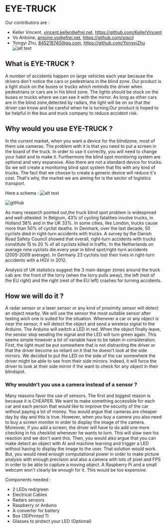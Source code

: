# EYE-TRUCK

Our contributors are :
- Keller Vincent, vincent.keller@efrei.net, https://github.com/KellerVincent
- Vo Antoine, antoine.vo@efrei.net, https://github.com/siiscil
- Yongyi Zhu, 845218740@qq.com, https://github.com/YongyiZhu
![alt text](https://cdn.pixabay.com/photo/2016/05/25/14/14/angel-1414951_1280.png)

## What is EYE-TRUCK ?
A number of accidents happen on large vehicles each year because the drivers don't notice the cars or pedestrians in the blind zone. Our product is a light stuck on the buses or trucks which reminds the driver when pedestrians or cars are in his blind zone. The lights should be stuck on the buses or trucks where we can see it with the mirror.
As long as other cars are in the blind zone,detected by radars, the light will be on so that the driver can know and be careful when he is turning.Our product is hoped to be helpful in the bus and truck company to reduce accident risk.

## Why would you use EYE-TRUCK ?
In the current market, when you want a device for the blindzone, most of them use cameras. The problem with it is that you need to put a screen in the board of the truck. In order to use it correctly, you will need to change your habit and to make it. Furthermore the blind spot monitoring system are optional and very expansive. Also there are not a standard device for trucks. So we will create a monitoring blind spot system that fits with any kind of trucks. The fact that we choose to create a generic device will reduce it's cost.
That's why, the market we are aiming for is the sector of logistics transport.

Here a schema :
![alt text](https://scontent.fcdg2-1.fna.fbcdn.net/v/t1.15752-9/s2048x2048/50337171_295630234427899_5954866671507210240_n.jpg?_nc_cat=101&_nc_ht=scontent.fcdg2-1.fna&oh=0a23ed3b65b7b15b16704d0fb2e7fa84&oe=5CFA5E88)

![gitHub](https://github.com/siiscil/iot-projects/blob/master/ava/pictures/gr-tas-nozone-450x215.jpg)

As many research pointed out,the truck blind spot problem is widespread and well-attested:
In Belgium, 43% of cycling fatalities involve trucks, in Holland 38% and in the UK 33%. In some cities, like London, trucks cause more than 50% of cyclist deaths.
In Denmark, over the last decade, 50 cyclists died in right-turn accidents with trucks. A survey by the Danish Road Safety Council showed that overall, right-turn accidents with trucks constitute 15 to 20 % of all cyclists killed in traffic.
In the Netherlands on average nine cyclists die every year in blind spot/right-turn accidents (2005-2009 average).
In Germany 23 cyclists lost their lives in right-turn accidents with a HGV in 2012.

Analysis of UK statistics suggest the 3 main danger zones around the truck cab are: the front of the lorry (when the lorry pulls away), the left (rest of the EU right) and the right (rest of the EU left) crashes for turning accidents.

## How we will do it ?
A radar sensor or a laser sensor or any kind of proximity sensor will detect an object nearby. We will use the sensor the most suitable sensor after testing wich one is suited for the situation. Whenever a car or any object is near the sensor, it will detect the object and send a wireless signal to the Arduino. The Arduino will switch a LED in red. When the object finally leave, the sensor stop sending the signal and the LED will turn green again. This seems simple however a lot of variable have to be taken in consideration. 
First, the light must be put somewhere that is not distracting the driver or that the driver become so reliant on it that he doesn't look at the side mirrors. We decided to put the LED on the side of the car somewhere the driver might be able to see from their side mirrors. Indeed, it will force the driver to look at their side mirror if the want to check for any object in their blindspot.

### Why wouldn't you use a camera instead of a sensor ?
Many reasons favor the use of sensors. The first and biggest reason is because it is CHEAPER. We want to make something accessible for each car and each person that would like to improve the security of the car without paying a lot of money. You would argue that cameras are cheaper day by day and this is true. However, when you buy a camera you also need to buy a screen monitor in order to display the image of the camera. Moreover, if you add a screen, the driver will have to do add one more checking in his checklist whenever he wants to turn. This will slow own his reaction and we don't want this. Then, you would also argue that you can make detect an object with AI and machine learning and trigger a LED without having to display the image to the user. That solution would work. But, you would need enough computational power in order to make picture analysis with enough precision and also a camera with lots of pixel and FPS in order to be able to capture a moving object. A Raspberry Pi and a small webcam won't clearly be enough for it. This would be too expensive.

Components needed :
- 2 LEDs red/green
- Electrical Cables
- Radars sensors
- Raspberry or Arduino
- A converter for battery
- Box (3DPrinted ?)
- Glasses to protect your LED (Optional)
